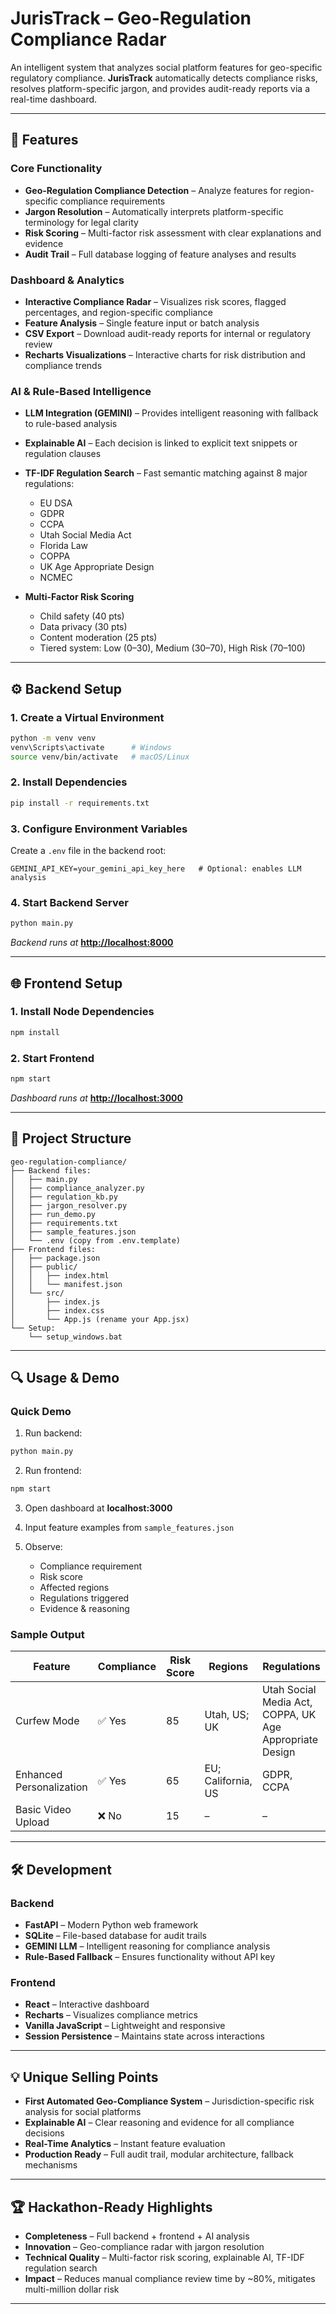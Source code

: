 # JurisTrack – Geo-Regulation Compliance Radar

An intelligent system that analyzes social platform features for geo-specific regulatory compliance. **JurisTrack** automatically detects compliance risks, resolves platform-specific jargon, and provides audit-ready reports via a real-time dashboard.

---

## 🚀 Features

### Core Functionality

* **Geo-Regulation Compliance Detection** – Analyze features for region-specific compliance requirements
* **Jargon Resolution** – Automatically interprets platform-specific terminology for legal clarity
* **Risk Scoring** – Multi-factor risk assessment with clear explanations and evidence
* **Audit Trail** – Full database logging of feature analyses and results

### Dashboard & Analytics

* **Interactive Compliance Radar** – Visualizes risk scores, flagged percentages, and region-specific compliance
* **Feature Analysis** – Single feature input or batch analysis
* **CSV Export** – Download audit-ready reports for internal or regulatory review
* **Recharts Visualizations** – Interactive charts for risk distribution and compliance trends

### AI & Rule-Based Intelligence

* **LLM Integration (GEMINI)** – Provides intelligent reasoning with fallback to rule-based analysis
* **Explainable AI** – Each decision is linked to explicit text snippets or regulation clauses
* **TF-IDF Regulation Search** – Fast semantic matching against 8 major regulations:

  * EU DSA
  * GDPR
  * CCPA
  * Utah Social Media Act
  * Florida Law
  * COPPA
  * UK Age Appropriate Design
  * NCMEC
* **Multi-Factor Risk Scoring**

  * Child safety (40 pts)
  * Data privacy (30 pts)
  * Content moderation (25 pts)
  * Tiered system: Low (0–30), Medium (30–70), High Risk (70–100)

---

## ⚙️ Backend Setup

### 1. Create a Virtual Environment

```bash
python -m venv venv
venv\Scripts\activate      # Windows
source venv/bin/activate   # macOS/Linux
```

### 2. Install Dependencies

```bash
pip install -r requirements.txt
```

### 3. Configure Environment Variables

Create a `.env` file in the backend root:

```env
GEMINI_API_KEY=your_gemini_api_key_here   # Optional: enables LLM analysis
```

### 4. Start Backend Server

```bash
python main.py
```

*Backend runs at* **[http://localhost:8000](http://localhost:8000)**

---

## 🌐 Frontend Setup

### 1. Install Node Dependencies

```bash
npm install
```

### 2. Start Frontend

```bash
npm start
```

*Dashboard runs at* **[http://localhost:3000](http://localhost:3000)**

---

## 📁 Project Structure

```
geo-regulation-compliance/
├── Backend files:
│   ├── main.py
│   ├── compliance_analyzer.py
│   ├── regulation_kb.py
│   ├── jargon_resolver.py
│   ├── run_demo.py
│   ├── requirements.txt
│   ├── sample_features.json
│   └── .env (copy from .env.template)
├── Frontend files:
│   ├── package.json
│   ├── public/
│   │   ├── index.html
│   │   └── manifest.json
│   └── src/
│       ├── index.js
│       ├── index.css
│       └── App.js (rename your App.jsx)
└── Setup:
    └── setup_windows.bat
```

---

## 🔍 Usage & Demo

### Quick Demo

1. Run backend:

```bash
python main.py
```

2. Run frontend:

```bash
npm start
```

3. Open dashboard at **localhost:3000**
4. Input feature examples from `sample_features.json`
5. Observe:

   * Compliance requirement
   * Risk score
   * Affected regions
   * Regulations triggered
   * Evidence & reasoning

### Sample Output

| Feature                  | Compliance | Risk Score | Regions            | Regulations                                             |
| ------------------------ | ---------- | ---------- | ------------------ | ------------------------------------------------------- |
| Curfew Mode              | ✅ Yes      | 85         | Utah, US; UK       | Utah Social Media Act, COPPA, UK Age Appropriate Design |
| Enhanced Personalization | ✅ Yes      | 65         | EU; California, US | GDPR, CCPA                                              |
| Basic Video Upload       | ❌ No       | 15         | –                  | –                                                       |

---

## 🛠️ Development

### Backend

* **FastAPI** – Modern Python web framework
* **SQLite** – File-based database for audit trails
* **GEMINI LLM** – Intelligent reasoning for compliance analysis
* **Rule-Based Fallback** – Ensures functionality without API key

### Frontend

* **React** – Interactive dashboard
* **Recharts** – Visualizes compliance metrics
* **Vanilla JavaScript** – Lightweight and responsive
* **Session Persistence** – Maintains state across interactions

---

## 💡 Unique Selling Points

* **First Automated Geo-Compliance System** – Jurisdiction-specific risk analysis for social platforms
* **Explainable AI** – Clear reasoning and evidence for all compliance decisions
* **Real-Time Analytics** – Instant feature evaluation
* **Production Ready** – Full audit trail, modular architecture, fallback mechanisms

---

## 🏆 Hackathon-Ready Highlights

* **Completeness** – Full backend + frontend + AI analysis
* **Innovation** – Geo-compliance radar with jargon resolution
* **Technical Quality** – Multi-factor risk scoring, explainable AI, TF-IDF regulation search
* **Impact** – Reduces manual compliance review time by \~80%, mitigates multi-million dollar risk

---
